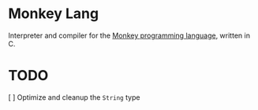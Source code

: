 # Monkey Lang

Interpreter and compiler for the [Monkey programming language](https://interpreterbook.com/#the-monkey-programming-language), written in C.

# TODO

[ ] Optimize and cleanup the `String` type
